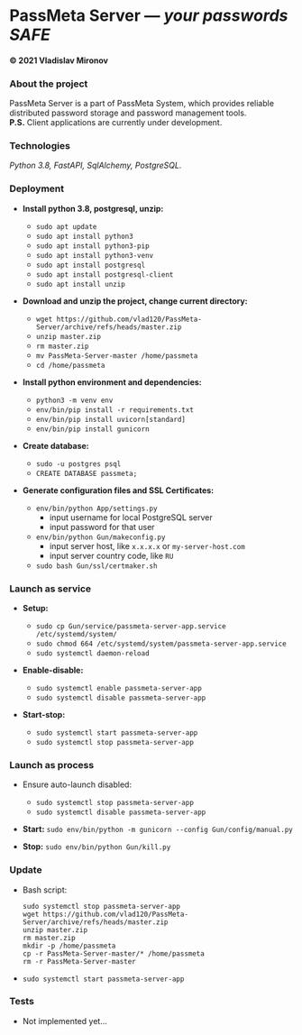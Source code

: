 # PassMeta Server — *your passwords SAFE*
#### © 2021 Vladislav Mironov


### About the project
PassMeta Server is a part of PassMeta System, which provides reliable
<br>
distributed password storage and password management tools.
<br>
**P.S.** Client applications are currently under development.


### Technologies
*Python 3.8, FastAPI, SqlAlchemy, PostgreSQL.*


### Deployment

+ **Install python 3.8, postgresql, unzip:**
  - `sudo apt update`
  - `sudo apt install python3`
  - `sudo apt install python3-pip`
  - `sudo apt install python3-venv`
  - `sudo apt install postgresql`
  - `sudo apt install postgresql-client`
  - `sudo apt install unzip`


+ **Download and unzip the project, change current directory:**
  - `wget https://github.com/vlad120/PassMeta-Server/archive/refs/heads/master.zip`
  - `unzip master.zip`
  - `rm master.zip`
  - `mv PassMeta-Server-master /home/passmeta`
  - `cd /home/passmeta`


+ **Install python environment and dependencies:**
  - `python3 -m venv env`
  - `env/bin/pip install -r requirements.txt`
  - `env/bin/pip install uvicorn[standard]`
  - `env/bin/pip install gunicorn`


+ **Create database:**
  - `sudo -u postgres psql`
  - `CREATE DATABASE passmeta;`


+ **Generate configuration files and SSL Certificates:**
  - `env/bin/python App/settings.py`
    - input username for local PostgreSQL server
    - input password for that user
  - `env/bin/python Gun/makeconfig.py`
    - input server host, like `x.x.x.x` or `my-server-host.com`
    - input server country code, like `RU`
  - `sudo bash Gun/ssl/certmaker.sh`


### Launch as service

+ **Setup:**
  - `sudo cp Gun/service/passmeta-server-app.service /etc/systemd/system/`
  - `sudo chmod 664 /etc/systemd/system/passmeta-server-app.service`
  - `sudo systemctl daemon-reload`


+ **Enable-disable:**
  - `sudo systemctl enable passmeta-server-app`
  - `sudo systemctl disable passmeta-server-app`


+ **Start-stop:**
  - `sudo systemctl start passmeta-server-app`
  - `sudo systemctl stop passmeta-server-app`


### Launch as process
+ Ensure auto-launch disabled:
  - `sudo systemctl stop passmeta-server-app`
  - `sudo systemctl disable passmeta-server-app`
  

+ **Start:** `sudo env/bin/python -m gunicorn --config Gun/config/manual.py`
+ **Stop:** `sudo env/bin/python Gun/kill.py`


### Update
+ Bash script:
  ```
  sudo systemctl stop passmeta-server-app
  wget https://github.com/vlad120/PassMeta-Server/archive/refs/heads/master.zip
  unzip master.zip
  rm master.zip
  mkdir -p /home/passmeta
  cp -r PassMeta-Server-master/* /home/passmeta
  rm -r PassMeta-Server-master
  ```
+ `sudo systemctl start passmeta-server-app`

### Tests
+ Not implemented yet...